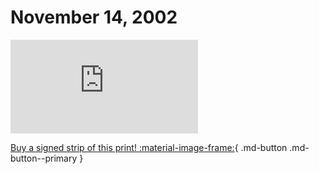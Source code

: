 # November 14, 2002

![](https://www.achewood.com/comic.php?date=11142002)

[Buy a signed strip of this print! :material-image-frame:](https://achewood-holiday-pop-up.myshopify.com/products/strip#11142002){ .md-button .md-button--primary }
